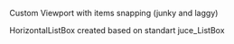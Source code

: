 Custom Viewport with items snapping (junky and laggy)

HorizontalListBox created based on standart juce_ListBox

